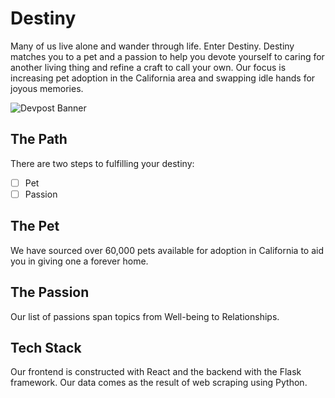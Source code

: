 # Destiny

Many of us live alone and wander through life. Enter Destiny. Destiny matches you to a pet and a passion to help you devote yourself to caring for another living thing and refine a craft to call your own. Our focus is increasing pet adoption in the California area and swapping idle hands for joyous memories.

![Devpost Banner](docs/img/logo.png)

## The Path

There are two steps to fulfilling your destiny:

- [ ] Pet
- [ ] Passion

## The Pet

We have sourced over 60,000 pets available for adoption in California to aid you in giving one a forever home.

## The Passion

Our list of passions span topics from Well-being to Relationships.

## Tech Stack

Our frontend is constructed with React and the backend with the Flask framework. Our data comes as the result of web scraping using Python.
